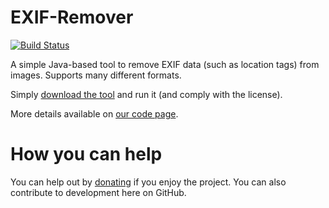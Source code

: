 # EXIF-Remover

[![Build Status](https://travis-ci.org/openssf/exif-remover.svg?branch=master)](https://travis-ci.org/openssf/exif-remover)

A simple Java-based tool to remove EXIF data (such as location tags) from images. Supports many different formats.

Simply [download the tool](https://github.com/openssf/exif-remover/releases) and run it (and comply with the license).

More details available on [our code page](https://code.openssf.org/exif-remover/).

# How you can help

You can help out by [donating](https://www.openssf.org/donate) if you enjoy the project. You can also contribute to development here on GitHub.
